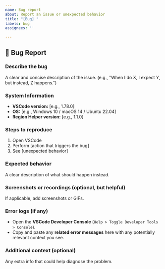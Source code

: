 ```yaml
---
name: Bug report
about: Report an issue or unexpected behavior
title: "[Bug] "
labels: bug
assignees: ''

---
```


## 🐞 Bug Report

### Describe the bug

A clear and concise description of the issue.
(e.g., "When I do X, I expect Y, but instead, Z happens.")

### System Information

- **VSCode version:** [e.g., 1.78.0]
- **OS:** [e.g., Windows 10 / macOS 14 / Ubuntu 22.04]
- **Region Helper version:** [e.g., 1.1.0]

### Steps to reproduce

1. Open VSCode
2. Perform [action that triggers the bug]
3. See [unexpected behavior]

### Expected behavior

A clear description of what should happen instead.

### Screenshots or recordings (optional, but helpful)

If applicable, add screenshots or GIFs.

### Error logs (if any)

- Open the **VSCode Developer Console** (`Help > Toggle Developer Tools > Console`).
- Copy and paste any **related error messages** here with any potentially relevant context you see.

### Additional context (optional)

Any extra info that could help diagnose the problem.
